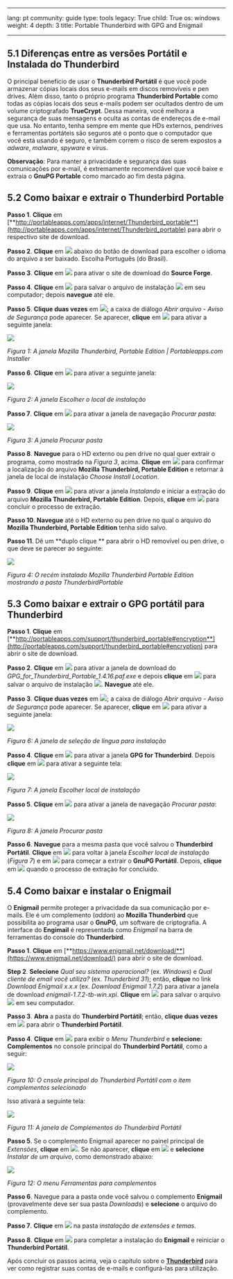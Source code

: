 

---

lang: pt
community: guide
type: tools
legacy: True
child: True
os: windows
weight: 4
depth: 3
title: Portable Thunderbird with GPG and Enigmail

---

## 5.1 Diferenças entre as versões Portátil e Instalada do Thunderbird ##

O principal benefício de usar o **Thunderbird Portátil** é que você pode armazenar cópias locais dos seus e-mails em discos removíveis e pen drives. Além disso, tanto o próprio programa **Thunderbird Portable** como todas as cópias locais dos seus e-mails podem ser ocultados dentro de um volume criptografado **TrueCrypt**. Dessa maneira, você melhora a segurança de suas mensagens e oculta as contas de endereços de e-mail que usa. No entanto, tenha sempre em mente que HDs externos, pendrives e ferramentas portáteis são seguros até o ponto que o computador que você está usando é seguro, e também correm o risco de serem expostos a *adware*, *malware*, *spyware* e vírus.

**Observação**: Para manter a privacidade e segurança das suas comunicações por e-mail, é extremamente recomendável que você baixe e extraia o **GnuPG Portable** como marcado ao fim desta página.

## 5.2 Como baixar e extrair o Thunderbird Portable ##

**Passo 1**. **Clique** em [**http://portableapps.com/apps/internet/Thunderbird_portable**](http://portableapps.com/apps/internet/Thunderbird_portable) para abrir o respectivo site de download.

**Passo 2**. **Clique** em ![](/sbox/screen/thunderbirdportable-pt/01a.png) abaixo do botão de download para escolher o idioma do arquivo a ser baixado. Escolha Português (do Brasil). 

**Passo 3**. **Clique** em ![](/sbox/screen/thunderbirdportable-pt/01.png) para ativar o site de download do **Source Forge**.

**Passo 4**. **Clique** em ![](/sbox/screen/thunderbirdportable-pt/02.png) para salvar o arquivo de instalação ![](/sbox/screen/thunderbirdportable-pt/03.png) em seu computador; depois **navegue** até ele.

**Passo 5**. **Clique duas vezes** em ![](/sbox/screen/thunderbirdportable-pt/03.png); a caixa de diálogo *Abrir arquivo - Aviso de Segurança* pode aparecer. Se aparecer, **clique** em ![](/sbox/screen/thunderbirdportable-pt/04.png) para ativar a seguinte janela:

![](/sbox/screen/thunderbirdportable-pt/05.png)

*Figura 1: A janela Mozilla Thunderbird, Portable Edition | Portableapps.com Installer*

**Passo 6**. **Clique** em ![](/sbox/screen/thunderbirdportable-pt/06.png) para ativar a seguinte janela:

![](/sbox/screen/thunderbirdportable-pt/07.png)

*Figura 2: A janela Escolher o local de instalação*

**Passo 7**. **Clique** em ![](/sbox/screen/thunderbirdportable-pt/08.png) para ativar a janela de navegação *Procurar pasta*:

![](/sbox/screen/thunderbirdportable-pt/09.png)

*Figura 3: A janela Procurar pasta*

**Passo 8**. **Navegue** para o HD externo ou pen drive no qual quer extrair o programa, como mostrado na *Figura 3*, acima. **Clique** em ![](/sbox/screen/thunderbirdportable-pt/10.png) para confirmar a localização do arquivo **Mozilla Thunderbird, Portable Edition** e retornar à janela de local de instalação *Choose Install Location*. 

**Passo 9**. **Clique** em ![](/sbox/screen/thunderbirdportable-pt/11.png) para ativar a janela *Instalando* e iniciar a extração do arquivo **Mozilla Thunderbird, Portable Edition**. Depois, **clique** em ![](/sbox/screen/thunderbirdportable-pt/12.png) para concluir o processo de extração.

**Passo 10**. **Navegue** até o HD externo ou pen drive no qual o arquivo do **Mozilla Thunderbird, Portable Edition** tenha sido salvo.

**Passo 11**. Dê um **duplo clique ** para abrir o HD removível ou pen drive, o que deve se parecer ao seguinte:

![](/sbox/screen/thunderbirdportable-pt/13.png)

*Figura 4: O recém instalado Mozilla Thunderbird Portable Edition mostrando a pasta ThunderbirdPortable*


## 5.3 Como baixar e extrair o GPG portátil para Thunderbird ##

**Passo 1**. **Clique** em [**http://portableapps.com/support/thunderbird_portable#encryption**](http://portableapps.com/support/thunderbird_portable#encryption) para abrir o site de download.

**Passo 2**. **Clique** em ![](/sbox/screen/thunderbirdportable-pt/17.png) para ativar a janela de download do *GPG_for_Thunderbird_Portable_1.4.16.paf.exe* e depois **clique** em ![](/sbox/screen/thunderbirdportable-pt/02.png) para salvar o arquivo de instalação ![](/sbox/screen/thunderbirdportable-pt/18.png). **Navegue** até ele.

**Passo 3**. **Clique duas vezes** em ![](/sbox/screen/thunderbirdportable-pt/18.png); a caixa de diálogo *Abrir arquivo - Aviso de Segurança* pode aparecer. Se aparecer, **clique** em ![](/sbox/screen/thunderbirdportable-pt/04.png) para ativar a seguinte janela:

![](/sbox/screen/thunderbirdportable-pt/19.png)

*Figura 6: A janela de seleção de língua para instalação*

**Passo 4**. **Clique** em ![](/sbox/screen/thunderbirdportable-pt/10.png) para ativar a janela **GPG for Thunderbird**. Depois **clique** em ![](/sbox/screen/thunderbirdportable-pt/06.png) para ativar a seguinte tela:

![](/sbox/screen/thunderbirdportable-pt/20.png)

*Figura 7: A janela Escolher local de instalação*

**Passo 5**. **Clique** em ![](/sbox/screen/thunderbirdportable-pt/08.png) para ativar a janela de navegação *Procurar pasta*:

![](/sbox/screen/thunderbirdportable-pt/21.png) 

*Figura 8: A janela Procurar pasta*

**Passo 6**. **Navegue** para a mesma pasta que você salvou o **Thunderbird Portátil**. **Clique** em ![](/sbox/screen/thunderbirdportable-pt/10.png) para voltar à janela *Escolher local de instalação* (*Figura 7*) e em ![](/sbox/screen/thunderbirdportable-pt/11.png) para começar a extrair o **GnuPG Portátil**. Depois, **clique** em ![](/sbox/screen/thunderbirdportable-pt/12.png) quando o processo de extração for concluído.


## 5.4 Como baixar e instalar o Enigmail ##

O **Enigmail** permite proteger a privacidade da sua comunicação por e-mails. Ele é um complemento (*addon*) ao **Mozilla Thunderbird** que possibilita ao programa usar o **GnuPG**, um software de criptografia. A interface do **Engimail** é representada como *Enigmail* na barra de ferramentas do console do **Thunderbird**.

**Passo 1**. **Clique** em [**https://www.enigmail.net/download/**](https://www.enigmail.net/download/) para abrir o site de download.

**Step 2**. **Selecione** *Qual seu sistema operacional?* (ex. *Windows*) e *Qual cliente de email você utiliza?* (ex. *Thunderbird 31*); então, **clique** no link *Download Enigmail x.x.x* (ex. *Download Enigmail 1.7.2*) para ativar a janela de download *enigmail-1.7.2-tb-win.xpi*. **Clique** em ![](/sbox/screen/thunderbirdportable-pt/10.png) para salvar o arquivo ![](/sbox/screen/thunderbirdportable-pt/26.png) em seu computador.

**Passo 3**. **Abra** a pasta do **Thunderbird Portátil**; então, **clique duas vezes** em ![](/sbox/screen/thunderbirdportable-pt/14.png) para abrir o **Thunderbird Portátil**.

**Passo 4**. **Clique** em ![](/sbox/screen/thunderbirdportable-pt/27.png) para exibir o *Menu Thunderbird* e **selecione: Complementos** no console principal do **Thunderbird Portátil**, como a seguir:

![](/sbox/screen/thunderbirdportable-pt/28.png)

*Figura 10: O cnsole principal do Thunderbird Portátil com o item complementos selecionado*

Isso ativará a seguinte tela:

![](/sbox/screen/thunderbirdportable-pt/29.png)

*Figura 11: A janela de Complementos do Thunderbird Portátil*

**Passo 5**. Se o complemento Enigmail aparecer no painel principal de *Extensões*, **clique** em ![](/sbox/screen/thunderbirdportable-pt/30.png). Se não aparecer, **clique** em ![](/sbox/screen/thunderbirdportable-pt/31.png) e **selecione** *Instalar de um arquivo*, como demonstrado abaixo: 

![](/sbox/screen/thunderbirdportable-pt/32.png)

*Figura 12: O menu Ferramentas para complementos*

**Passo 6**. Navegue para a pasta onde você salvou o complemento **Enigmail** (provavelmente deve ser sua pasta *Downloads*) e **selecione** o arquivo do complemento.

**Passo 7**.  **Clique** em ![](/sbox/screen/thunderbirdportable-pt/33.png) na pasta *instalação de extensões e temas*.

**Passo 8**. **Clique** em ![](/sbox/screen/thunderbirdportable-pt/34.png) para completar a instalação do **Enigmail** e reiniciar o **Thunderbird Portátil**.

Após concluir os passos acima, veja o capítulo sobre o [**Thunderbird**](/pt/thunderbird_main) para ver como registrar suas contas de e-mails e configurá-las para utilização.

